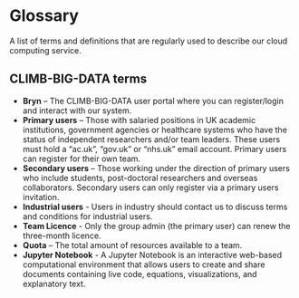 # Glossary

A list of terms and definitions that are regularly used to describe our cloud computing service.

## CLIMB-BIG-DATA terms

* **Bryn** – The CLIMB-BIG-DATA user portal where you can register/login and interact with our system.
* **Primary users** – Those with salaried positions in UK academic institutions, government agencies or healthcare systems who have the status of independent researchers and/or team leaders. These users must hold a “ac.uk”, “gov.uk” or “nhs.uk” email account. Primary users can register for their own team.
* **Secondary users** – Those working under the direction of primary users who include students, post-doctoral researchers and overseas collaborators. Secondary users can only register via a primary users invitation.
* **Industrial users** - Users in industry should contact us to discuss terms and conditions for industrial users.
* **Team Licence** - Only the group admin (the primary user) can renew the three-month licence.
* **Quota** – The total amount of resources available to a team.
* **Jupyter Notebook** - A Jupyter Notebook is an interactive web-based computational environment that allows users to create and share documents containing live code, equations, visualizations, and explanatory text.